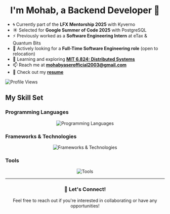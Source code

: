 # <div align="center">I'm Mohab, a Backend Developer 🚀</div>

- 🌀 Currently part of the **LFX Mentorship 2025** with Kyverno  
- ☀️ Selected for **Google Summer of Code 2025** with PostgreSQL  
- ⚡ Previously worked as a **Software Engineering Intern** at eTax & Quantum Bits  
- 🤝 Actively looking for a **Full-Time Software Engineering role** (open to relocation)  
- 🌱 Learning and exploring **[MIT 6.824: Distributed Systems](https://www.youtube.com/playlist?list=PLrw6a1wE39_tb2fErI4-WkMbsvGQk9_UB)**  
- 📫 Reach me at **mohabyaserofficial2003@gmail.com**  
- 📢 Check out my [**resume**](https://drive.google.com/file/d/15k_tShyGPyeri98h0CL7yFAuVEIHgiZp/view?usp=sharing)  

![Profile Views](https://komarev.com/ghpvc/?username=Mohab96)

## My Skill Set

### Programming Languages
<div align="center">
<img src="https://skillicons.dev/icons?i=html,css,js,c,cpp,python,go" alt="Programming Languages" />
</div>

### Frameworks & Technologies
<div align="center">
<img src="https://skillicons.dev/icons?i=nodejs,django,react,docker,postgresql,mysql,redis" alt="Frameworks & Technologies" />
</div>

### Tools
<div align="center">
<img src="https://skillicons.dev/icons?i=git,linux,bash" alt="Tools" />
</div>

---

<div align="center">
<h3>💼 Let's Connect!</h3>
<p>Feel free to reach out if you're interested in collaborating or have any opportunities!</p>
</div>
